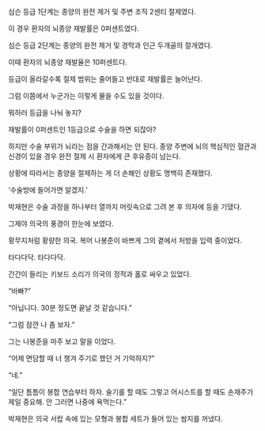 심슨 등급 1단계는 종양의 완전 제거 및 주변 조직 2센티 절제였다.

이 경우 환자의 뇌종양 재발률은 0퍼센트였다.

심슨 등급 2단계는 종양의 완전 제거 및 경막과 인근 두개골의 절개였다.

이때 환자의 뇌종양 재발율은 10퍼센트다.

등급이 올라갈수록 절제 범위는 줄어들고 반대로 재발률은 늘어난다.

그럼 이쯤에서 누군가는 이렇게 물을 수도 있을 것이다.

뭐하러 등급을 나눠 놓지?

재발률이 0퍼센트인 1등급으로 수술을 하면 되잖아?

하지만 수술 부위가 뇌라는 점을 간과해서는 안 된다. 종양 주변에 뇌의 핵심적인 혈관과 신경이 있을 경우 완전 절제 시 환자에게 큰 후유증이 남는다.

상황에 따라서는 종양을 절제하는 게 더 손해인 상황도 명백히 존재했다.

‘수술방에 들어가면 알겠지.’

박재현은 수술 과정을 하나부터 열까지 머릿속으로 그려 본 후 의자에 등을 기댔다.

그제야 의국의 풍경이 한눈에 보였다.

황무지처럼 황량한 의국. 복어 나봉준이 바쁘게 그의 곁에서 처방을 입력 중이었다.

타다다닥. 타다다닥.

간간이 들리는 키보드 소리가 의국의 정적과 홀로 싸우고 있었다.

“바빠?”

“아닙니다. 30분 정도면 끝날 것 같습니다.”

“그럼 잠깐 나 좀 보자.”

그는 나봉준을 마주 보고 말을 이었다.

“어제 면담할 때 너 챙겨 주기로 했던 거 기억하지?”

“네.”

“일단 틈틈이 봉합 연습부터 하자. 술기를 할 때도 그렇고 어시스트를 할 때도 손재주가 제일 중요해. 안 그러면 나중에 욕먹는다.”

박재현은 의국 서랍 속에 있는 모형과 봉합 세트가 들어 있는 쌈지를 꺼냈다.